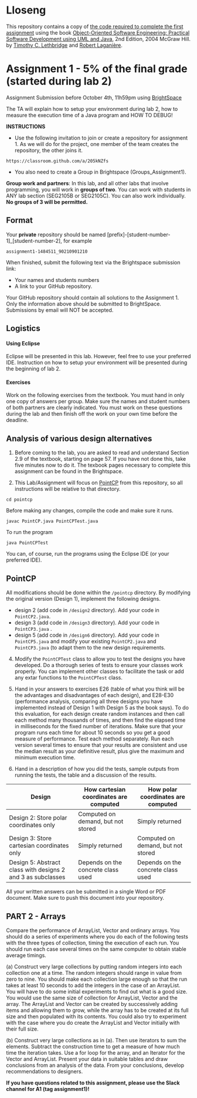 # Lloseng

This repository contains a copy of [the code required to complete the first assignment](https://github.com/TimLethbridge/Lloseng)
using the book [Object-Oriented Software Engineering: Practical Software
Development using UML and Java](http://www.site.uottawa.ca/school/research/lloseng/), 2nd Edition, 2004 McGraw Hill.
by [Timothy C. Lethbridge](http://www.eecs.uottawa.ca/~tcl) and
[Robert Laganière](http://www.eecs.uottawa.ca/~laganier).

# Assignment 1 - 5% of the final grade (started during lab 2) 

Assignment Submission before October 4th, 11h59pm using [BrightSpace](https://uottawa.brightspace.com/)

The TA will explain how to setup your environment during lab 2, how to measure the execution time of a Java program and HOW TO DEBUG!

**INSTRUCTIONS**

* Use the following invitation to join or create a repository for assignment 1. As we will do for the project, one member of the team creates the repository, the other joins it. 

```
https://classroom.github.com/a/205kNZfs
```
* You also need to create a Group in Brightspace (Groups_Assignment1).

**Group work and partners**: In this lab, and all other labs that involve programming, you
will work in **groups of two**. You can work with students in ANY lab section (SEG2105B or SEG2105C). 
You can also work individually. **No groups of 3 will be permitted.**

## Format

Your **private** repository should be named \[prefix\]-\[student-number-1\]_\[student-number-2\], for example

```
assignment1-1484511_90210901210
```

When finished, submit the following text via the Brightspace submission link: 

* Your names and students numbers
* A link to your GitHub repository.

Your GitHub repository should contain all solutions to the Assignment 1.
Only the information above should be submitted to BrightSpace.
Submissions by email will NOT be accepted.

## Logistics

#### Using Eclipse

Eclipse will be presented in this lab. However, feel free to use your preferred IDE.
Instruction on how to setup your environment will be presented during the beginning of lab 2. 

#### Exercises

Work on the following exercises from the textbook. You must hand in
only one copy of answers per group. Make sure the names and student numbers
of both partners are clearly indicated. You must work on these questions
during the lab and then finish off the work on your own time before the deadline.

## Analysis of various design alternatives

1. Before coming to the lab, you are asked to read and understand Section 2.9 of
the textbook, starting on page 57. If you have not done this, take five
minutes now to do it. The texbook pages necessary to complete this assignment can be found in the Brightspace.

2. This Lab/Assignment will focus on [PointCP](/pointcp) from this repository,
so all instructions will be relative to that directory.

```
cd pointcp
```

Before making any changes, compile the code and make sure it runs.

```
javac PointCP.java PointCPTest.java
```

To run the program

```
java PointCPTest
```
You can, of course, run the programs using the Eclipse IDE (or your preferred IDE).

## PointCP

All modifications should be done within the `/pointcp` directory.
By modifying the original version (Design 1), implement the following designs.

* design 2 (add code in `/design2` directory). Add your code in  `PointCP2.java`. 
* design 3 (add code in `/design3` directory). Add your code in  `PointCP3.java` . 
* design 5 (add code in `/design6` directory). Add your code in  `PointCP5.java` and modify your existing  `PointCP2.java` and  `PointCP3.java` (to adapt them to the new design requirements. 

4. Modify the `PointCPTest` class to allow you to test the designs you
have developed. Do a thorough series of tests to ensure your classes work properly. You can implement other classes to facilitate the task or add any extar functions to the `PointCPTest` class. 

5. Hand in your answers to exercises E26 (table of what you think will be the advantages and
disadvantages of each design), and E28-E30 (performance analysis, comparing all three
designs you have implemented instead of Design 1 with Design 5 as the book says). To do
this evaluation, for each design create random instances and then call each method many
thousands of times, and then find the elapsed time in milliseconds for the fixed number
of iterations. Make sure that your program runs each time for about 10 seconds so you
get a good measure of performance. Test each method separately. Run each version
several times to ensure that your results are consistent and use the median result as your
definitive result, plus give the maximum and minimum execution time.

6. Hand in a description of how you did the tests, sample outputs from running the tests,
the table and a discussion of the results.


| Design | How cartesian coordinates are computed | How polar coordinates are computed |
| --- | --- | --- |
| Design 2: Store polar coordinates only | Computed on demand, but not stored| Simply returned |
| Design 3: Store cartesian coordinates only | Simply returned | Computed on demand, but not stored |
| Design 5: Abstract class with designs 2 and 3 as subclasses| Depends on the concrete class used | Depends on the concrete class used |

All your written answers can be submitted in a single Word or PDF document. Make sure to push this document into your repository.

## PART 2 - Arrays

Compare the performance of ArrayList, Vector and ordinary arrays. You should do a
series of experiments where you do each of the following tests with the three types of
collection, timing the execution of each run. You should run each case several times on
the same computer to obtain stable average timings.

(a) Construct very large collections by putting random integers into each collection
one at a time. The random integers should range in value from zero to nine. You
should make each collection large enough so that the run takes at least 10 seconds to
add the integers in the case of an ArrayList. You will have to do some initial
experiments to find out what is a good size. You would use the same size of collection
for ArrayList, Vector and the array. The ArrayList and Vector can be created by
successively adding items and allowing them to grow, while the array has to be
created at its full size and then populated with its contents. You could also try to
experiment with the case where you do create the ArrayList and Vector initially with
their full size.

(b) Construct very large collections as in (a). Then use iterators to sum the elements.
Subtract the construction time to get a measure of how much time the iteration takes.
Use a for loop for the array, and an Iterator for the Vector and ArrayList.
Present your data in suitable tables and draw conclusions from an analysis of the data. From
your conclusions, develop recommendations to designers.


**If you have questions related to this assignment, please use the Slack channel for A1 (tag assignment1)!**
